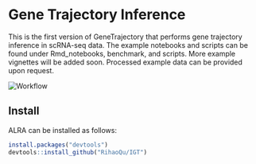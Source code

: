# Gene Trajectory Inference

This is the first version of GeneTrajectory that performs gene trajectory inference in scRNA-seq data. The example notebooks and scripts can be found under Rmd_notebooks, benchmark, and scripts.
More example vignettes will be added soon. Processed example data can be provided upon request.

![Workflow](https://github.com/RihaoQu/IGT/blob/master/images/GT_workflow.png)

## Install

ALRA can be installed as follows:

```r
install.packages("devtools")
devtools::install_github("RihaoQu/IGT")
```

